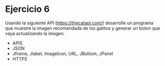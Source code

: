 ﻿# Ejercicio 6

Usando la siguiente API (https://thecatapi.com/) desarrolle un programa que muestre la imagen recomendada de los gatitos y generar un boton que vaya actualizando la imagen.
- APIS
- JSON
- Jframe, Jlabel, ImageIcon, URL, JButtom, JPanel
- HTTPS

